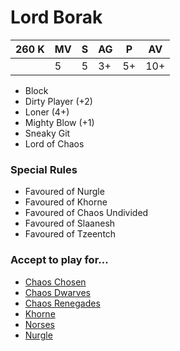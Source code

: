 # Lord Borak
| 260 K  | MV | S | AG | P | AV |
| --- | --- | --- | --- | --- | --- |
| | 5 | 5 | 3+ | 5+ | 10+ |

* Block
* Dirty Player (+2)
* Loner (4+)
* Mighty Blow (+1)
* Sneaky Git
* Lord of Chaos

### Special Rules
* Favoured of Nurgle
* Favoured of Khorne
* Favoured of Chaos Undivided
* Favoured of Slaanesh
* Favoured of Tzeentch

### Accept to play for...
* [Chaos Chosen](../teams/Chaos_Chosen.md)
* [Chaos Dwarves](../teams/Chaos_Dwarves.md)
* [Chaos Renegades](../teams/Chaos_Renegades.md)
* [Khorne](../teams/Khorne.md)
* [Norses](../teams/Norses.md)
* [Nurgle](../teams/Nurgle.md)
